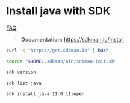 # Install java with SDK

[FAQ](../FAQ.md)

> **Documentation:** https://sdkman.io/install

```bash
curl -s "https://get.sdkman.io" | bash
```

```bash
source "$HOME/.sdkman/bin/sdkman-init.sh"
```

```bash
sdk version
```

```bash
sdk list java
```

```bash
sdk install java 11.0.11-open
```
